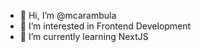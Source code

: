 - 👋 Hi, I’m @mcarambula
- 👀 I’m interested in Frontend Development
- 🌱 I’m currently learning NextJS

<!---
mcarambula/mcarambula is a ✨ special ✨ repository because its `README.md` (this file) appears on your GitHub profile.
You can click the Preview link to take a look at your changes.
--->
